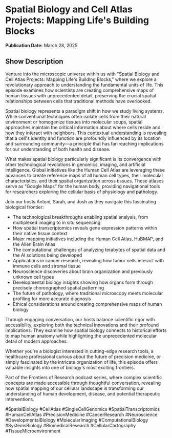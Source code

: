 # Spatial Biology and Cell Atlas Projects: Mapping Life's Building Blocks
**Publication Date:** March 28, 2025


## Show Description

Venture into the microscopic universe within us with "Spatial Biology and Cell Atlas Projects: Mapping Life's Building Blocks," where we explore a revolutionary approach to understanding the fundamental units of life. This episode examines how scientists are creating comprehensive maps of human tissues with unprecedented detail, preserving the crucial spatial relationships between cells that traditional methods have overlooked.

Spatial biology represents a paradigm shift in how we study living systems. While conventional techniques often isolate cells from their natural environment or homogenize tissues into molecular soups, spatial approaches maintain the critical information about where cells reside and how they interact with neighbors. This contextual understanding is revealing that a cell's identity and function are profoundly influenced by its location and surrounding community—a principle that has far-reaching implications for our understanding of both health and disease.

What makes spatial biology particularly significant is its convergence with other technological revolutions in genomics, imaging, and artificial intelligence. Global initiatives like the Human Cell Atlas are leveraging these advances to create reference maps of all human cell types, their molecular characteristics, and their spatial organization across tissues. These atlases serve as "Google Maps" for the human body, providing navigational tools for researchers exploring the cellular basis of physiology and pathology.

Join our hosts Antoni, Sarah, and Josh as they navigate this fascinating biological frontier:

- The technological breakthroughs enabling spatial analysis, from multiplexed imaging to in situ sequencing
- How spatial transcriptomics reveals gene expression patterns within their native tissue context
- Major mapping initiatives including the Human Cell Atlas, HuBMAP, and the Allen Brain Atlas
- The computational challenges of analyzing terabytes of spatial data and the AI solutions being developed
- Applications in cancer research, revealing how tumor cells interact with immune cells and stromal tissue
- Neuroscience discoveries about brain organization and previously unknown cell types
- Developmental biology insights showing how organs form through precisely choreographed spatial patterning
- The future of pathology, where traditional microscopy meets molecular profiling for more accurate diagnosis
- Ethical considerations around creating comprehensive maps of human biology

Through engaging conversation, our hosts balance scientific rigor with accessibility, exploring both the technical innovations and their profound implications. They examine how spatial biology connects to historical efforts to map human anatomy while highlighting the unprecedented molecular detail of modern approaches.

Whether you're a biologist interested in cutting-edge research tools, a healthcare professional curious about the future of precision medicine, or simply fascinated by the intricate organization of life, this episode offers valuable insights into one of biology's most exciting frontiers.

Part of the Frontiers of Research podcast series, where complex scientific concepts are made accessible through thoughtful conversation, revealing how spatial mapping of our cellular landscape is transforming our understanding of human development, disease, and potential therapeutic interventions.

#SpatialBiology #CellAtlas #SingleCellGenomics #SpatialTranscriptomics #HumanCellAtlas #PrecisionMedicine #CancerResearch #Neuroscience #DevelopmentalBiology #MolecularImaging #ComputationalBiology #SystemsBiology #BiomedicalResearch #CellularCartography #TissueMicroenvironment 